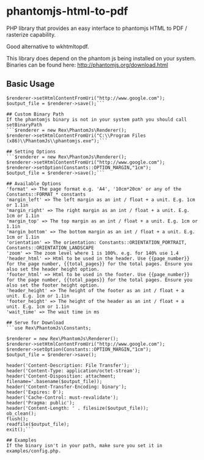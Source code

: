 phantomjs-html-to-pdf
=====================

PHP library that provides an easy interface to phantomjs HTML to PDF / rasterize capability.

Good alternative to wkhtmltopdf.

This library does depend on the phantom js being installed on your system. Binaries can be found here: http://phantomjs.org/download.html

## Basic Usage
```$renderer = new Rex\PhantomJs\Renderer();
$renderer->setHtmlContentFromUri("http://www.google.com");
$output_file = $renderer->save();```

## Custom Binary Path
If the phantomjs binary is not in your system path you should call setBinaryPath
```$renderer = new Rex\PhantomJs\Renderer();
$renderer->setHtmlContentFromUri("C:\\Program Files (x86)\\PhantomJs\\phantomjs.exe");```

## Setting Options
```$renderer = new Rex\PhantomJs\Renderer();
$renderer->setHtmlContentFromUri("http://www.google.com");
$renderer->setOption(Constants::OPTION_MARGIN,"1cm");
$output_file = $renderer->save();```

## Available Options
'format' => The page format e.g. 'A4', '10cm*20cm' or any of the Constants::FORMAT_* constants
'margin_left' => The left margin as an int / float + a unit. E.g. 1cm or 1.1in
'margin_right' => The right margin as an int / float + a unit. E.g. 1cm or 1.1in
'margin_top' => The top margin as an int / float + a unit. E.g. 1cm or 1.1in
'margin_bottom' => The bottom margin as an int / float + a unit. E.g. 1cm or 1.1in
'orientation' => The orientation: Constants::ORIENTATION_PORTRAIT, Constants::ORIENTATION_LANDSCAPE
'zoom' => The zoom level where 1 is 100%. e.g. for 140% use 1.4
'header_html' => Html to be used in the header. Use {{page_number}} for the page number, {{total_pages}} for the total pages. Ensure you also set the header height option.
'footer_html' => Html to be used in the footer. Use {{page_number}} for the page number, {{total_pages}} for the total pages. Ensure you also set the footer height option.
'header_height' => The height of the footer as an int / float + a unit. E.g. 1cm or 1.1in
'footer_height' => The height of the header as an int / float + a unit. E.g. 1cm or 1.1in
'wait_time' => The wait time in ms

## Serve for Download
```use Rex\PhantomJs\Constants;

$renderer = new Rex\PhantomJs\Renderer();
$renderer->setHtmlContentFromUri("http://www.google.com");
$renderer->setOption(Constants::OPTION_MARGIN,"1cm");
$output_file = $renderer->save();

header('Content-Description: File Transfer');
header('Content-Type: application/octet-stream');
header('Content-Disposition: attachment; filename='.basename($output_file));
header('Content-Transfer-Encoding: binary');
header('Expires: 0');
header('Cache-Control: must-revalidate');
header('Pragma: public');
header('Content-Length: ' . filesize($output_file));
ob_clean();
flush();
readfile($output_file);
exit();```

## Examples
If the binary isn't in your path, make sure you set it in examples/config.php.
